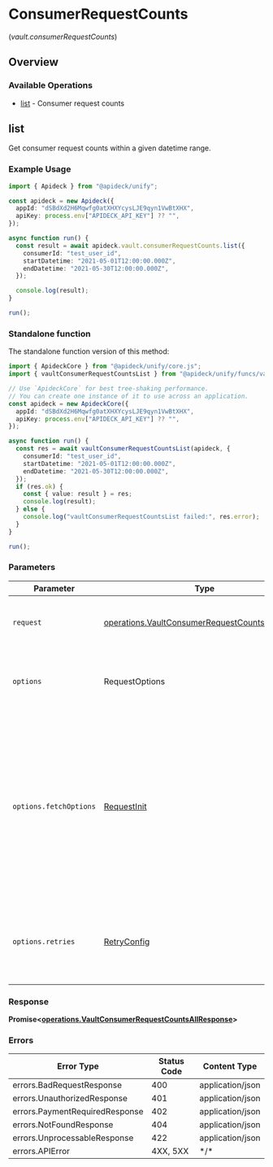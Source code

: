 # ConsumerRequestCounts
(*vault.consumerRequestCounts*)

## Overview

### Available Operations

* [list](#list) - Consumer request counts

## list

Get consumer request counts within a given datetime range.


### Example Usage

```typescript
import { Apideck } from "@apideck/unify";

const apideck = new Apideck({
  appId: "dSBdXd2H6Mqwfg0atXHXYcysLJE9qyn1VwBtXHX",
  apiKey: process.env["APIDECK_API_KEY"] ?? "",
});

async function run() {
  const result = await apideck.vault.consumerRequestCounts.list({
    consumerId: "test_user_id",
    startDatetime: "2021-05-01T12:00:00.000Z",
    endDatetime: "2021-05-30T12:00:00.000Z",
  });

  console.log(result);
}

run();
```

### Standalone function

The standalone function version of this method:

```typescript
import { ApideckCore } from "@apideck/unify/core.js";
import { vaultConsumerRequestCountsList } from "@apideck/unify/funcs/vaultConsumerRequestCountsList.js";

// Use `ApideckCore` for best tree-shaking performance.
// You can create one instance of it to use across an application.
const apideck = new ApideckCore({
  appId: "dSBdXd2H6Mqwfg0atXHXYcysLJE9qyn1VwBtXHX",
  apiKey: process.env["APIDECK_API_KEY"] ?? "",
});

async function run() {
  const res = await vaultConsumerRequestCountsList(apideck, {
    consumerId: "test_user_id",
    startDatetime: "2021-05-01T12:00:00.000Z",
    endDatetime: "2021-05-30T12:00:00.000Z",
  });
  if (res.ok) {
    const { value: result } = res;
    console.log(result);
  } else {
    console.log("vaultConsumerRequestCountsList failed:", res.error);
  }
}

run();
```

### Parameters

| Parameter                                                                                                                                                                      | Type                                                                                                                                                                           | Required                                                                                                                                                                       | Description                                                                                                                                                                    |
| ------------------------------------------------------------------------------------------------------------------------------------------------------------------------------ | ------------------------------------------------------------------------------------------------------------------------------------------------------------------------------ | ------------------------------------------------------------------------------------------------------------------------------------------------------------------------------ | ------------------------------------------------------------------------------------------------------------------------------------------------------------------------------ |
| `request`                                                                                                                                                                      | [operations.VaultConsumerRequestCountsAllRequest](../../models/operations/vaultconsumerrequestcountsallrequest.md)                                                             | :heavy_check_mark:                                                                                                                                                             | The request object to use for the request.                                                                                                                                     |
| `options`                                                                                                                                                                      | RequestOptions                                                                                                                                                                 | :heavy_minus_sign:                                                                                                                                                             | Used to set various options for making HTTP requests.                                                                                                                          |
| `options.fetchOptions`                                                                                                                                                         | [RequestInit](https://developer.mozilla.org/en-US/docs/Web/API/Request/Request#options)                                                                                        | :heavy_minus_sign:                                                                                                                                                             | Options that are passed to the underlying HTTP request. This can be used to inject extra headers for examples. All `Request` options, except `method` and `body`, are allowed. |
| `options.retries`                                                                                                                                                              | [RetryConfig](../../lib/utils/retryconfig.md)                                                                                                                                  | :heavy_minus_sign:                                                                                                                                                             | Enables retrying HTTP requests under certain failure conditions.                                                                                                               |

### Response

**Promise\<[operations.VaultConsumerRequestCountsAllResponse](../../models/operations/vaultconsumerrequestcountsallresponse.md)\>**

### Errors

| Error Type                     | Status Code                    | Content Type                   |
| ------------------------------ | ------------------------------ | ------------------------------ |
| errors.BadRequestResponse      | 400                            | application/json               |
| errors.UnauthorizedResponse    | 401                            | application/json               |
| errors.PaymentRequiredResponse | 402                            | application/json               |
| errors.NotFoundResponse        | 404                            | application/json               |
| errors.UnprocessableResponse   | 422                            | application/json               |
| errors.APIError                | 4XX, 5XX                       | \*/\*                          |
